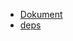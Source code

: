 * [Dokument](https://pkg.go.dev/github.com/thorstenkloehn/WebsiteGolang)
* [deps](https://deps.dev/go/github.com%2Fthorstenkloehn%2FWebsiteGolang)
